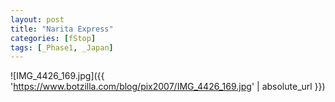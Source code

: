 ```yaml
---
layout: post
title: "Narita Express"
categories: [fStop]
tags: [_Phase1, _Japan]
---
```



![IMG_4426_169.jpg]({{ 'https://www.botzilla.com/blog/pix2007/IMG_4426_169.jpg' | absolute_url }})


